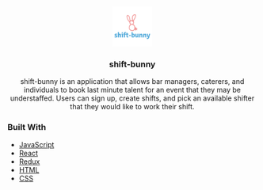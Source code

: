 
<!-- Logo -->
<br />
<p align="center">
  <a href="https://github.com/RobWhit5113/shift-bunny">
    <img src="/frontend/public/images/shift-bunny-logo.png" alt="Logo" width="80" height="80">
  </a>

  <h3 align="center">shift-bunny</h3>

  <p align="center">
    shift-bunny is an application that allows bar managers, caterers, and individuals to book last minute talent for an event that they may be understaffed. Users can sign up, create shifts, and pick an available shifter that they would like to work their shift.
    <br /> 

<!-- going to add helpful links here --> 
<!-- Need to add the Table of Contents --> 

### Built With

* [JavaScript]()
* [React]()
* [Redux]()
* [HTML]()
* [CSS]()

<!-- Need to Add GETTING STARTED -->

